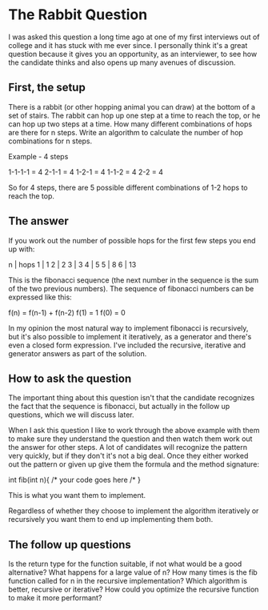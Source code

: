 The Rabbit Question
===================

I was asked this question a long time ago at one of my first interviews out of college and it has stuck with me
ever since. I personally think it's a great question because it gives you an opportunity, as an interviewer, to 
see how the candidate thinks and also opens up many avenues of discussion.

First, the setup
----------------

There is a rabbit (or other hopping animal you can draw) at the bottom of a set of stairs. The rabbit can hop up 
one step at a time to reach the top, or he can hop up two steps at a time. How many different combinations of hops 
are there for n steps. Write an algorithm to calculate the number of hop combinations for n steps. 

Example - 4 steps

1-1-1-1 = 4
2-1-1   = 4
1-2-1   = 4
1-1-2   = 4
2-2     = 4

So for 4 steps, there are 5 possible different combinations of 1-2 hops to reach the top.

The answer
----------

If you work out the number of possible hops for the first few steps you end up with:

n | hops
1 | 1
2 | 2
3 | 3
4 | 5
5 | 8
6 | 13

This is the fibonacci sequence (the next number in the sequence is the sum of the two previous numbers). The sequence of 
fibonacci numbers can be expressed like this:

f(n) = f(n-1) + f(n-2)
f(1) = 1
f(0) = 0

In my opinion the most natural way to implement fibonacci is recursively, but it's also possible to implement it iteratively,
as a generator and there's even a closed form expression. I've included the recursive, iterative and generator answers as part
of the solution.

How to ask the question
-----------------------

The important thing about this question isn't that the candidate recognizes the fact that the sequence is fibonacci, but actually
in the follow up questions, which we will discuss later. 

When I ask this question I like to work through the above example with them to make sure they understand the question and then watch 
them work out the answer for other steps. A lot of candidates will recognize the pattern very quickly, but if they don't it's not a 
big deal. Once they either worked out the pattern or given up give them the formula and the method signature:

int fib(int n){ /* your code goes here /* }

This is what you want them to implement.

Regardless of whether they choose to implement the algorithm iteratively or recursively you want them to end up implementing them both.

The follow up questions
-----------------------

Is the return type for the function suitable, if not what would be a good alternative?
What happens for a large value of n?
How many times is the fib function called for n in the recursive implementation?
Which algorithm is better, recursive or iterative?
How could you optimize the recursive function to make it more performant?